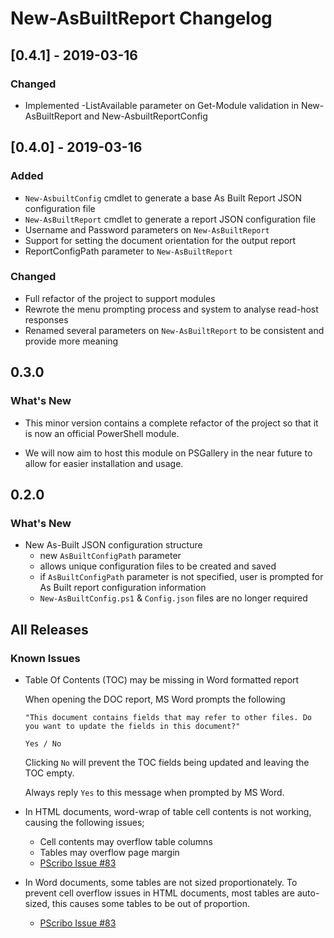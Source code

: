 # New-AsBuiltReport Changelog

## [0.4.1] - 2019-03-16
### Changed
- Implemented  -ListAvailable parameter on Get-Module validation in New-AsBuiltReport and New-AsbuiltReportConfig

## [0.4.0] - 2019-03-16
### Added
- `New-AsbuiltConfig` cmdlet to generate a base As Built Report JSON configuration file
- `New-AsBuiltReport` cmdlet to generate a report JSON configuration file
- Username and Password parameters on `New-AsBuiltReport`
- Support for setting the document orientation for the output report
- ReportConfigPath parameter to `New-AsBuiltReport`

### Changed
- Full refactor of the project to support modules
- Rewrote the menu prompting process and system to analyse read-host responses
- Renamed several parameters on `New-AsBuiltReport` to be consistent and provide more meaning


## 0.3.0

### What's New

- This minor version contains a complete refactor of the project so that it is now an official PowerShell module.

- We will now aim to host this module on PSGallery in the near future to allow for easier installation and usage.

## 0.2.0
### What's New
- New As-Built JSON configuration structure
  - new `AsBuiltConfigPath` parameter
  - allows unique configuration files to be created and saved
  - if `AsBuiltConfigPath` parameter is not specified, user is prompted for As Built report configuration information
  - `New-AsBuiltConfig.ps1` & `Config.json` files are no longer required

## All Releases
### Known Issues
- Table Of Contents (TOC) may be missing in Word formatted report

    When opening the DOC report, MS Word prompts the following 
    
    `"This document contains fields that may refer to other files. Do you want to update the fields in this document?"`
    
    `Yes / No`

    Clicking `No` will prevent the TOC fields being updated and leaving the TOC empty.

    Always reply `Yes` to this message when prompted by MS Word.

- In HTML documents, word-wrap of table cell contents is not working, causing the following issues;
  - Cell contents may overflow table columns
  - Tables may overflow page margin
  - [PScribo Issue #83](https://github.com/iainbrighton/PScribo/issues/83)

- In Word documents, some tables are not sized proportionately. To prevent cell overflow issues in HTML documents, most tables are auto-sized, this causes some tables to be out of proportion.
    
    - [PScribo Issue #83](https://github.com/iainbrighton/PScribo/issues/83)